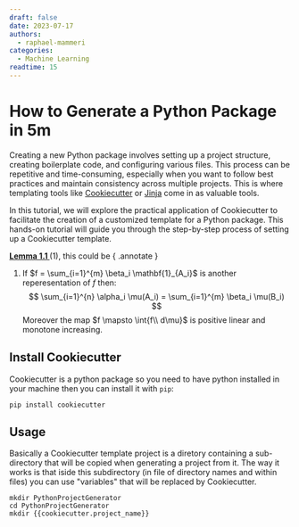 ```yaml
---
draft: false 
date: 2023-07-17
authors:
  - raphael-mammeri
categories:
  - Machine Learning
readtime: 15
---
```

# How to Generate a Python Package in 5m

Creating a new Python package involves setting up a project structure,
creating boilerplate code, and configuring various files. This process can
be repetitive and time-consuming, especially when you want to follow best 
practices and maintain consistency across multiple projects. This is where 
templating tools like 
[Cookiecutter](https://cookiecutter.readthedocs.io/en/latest/index.html)
or [Jinja](https://jinja.palletsprojects.com/en/3.1.x/)
come in as valuable tools.
<!-- more -->
In this tutorial, we will explore the practical application of Cookiecutter to
facilitate the creation of a customized template for a Python package.
This hands-on tutorial will guide you through the step-by-step process of
setting up a Cookiecutter template.

<a href="../../probability/Integral/#1.1"><b>Lemma 1.1 </b></a> (1), this 
could be
{ .annotate }

1.  If $f = \sum_{i=1}^{m} \beta_i \mathbf{1}_{A_i}$ is another 
    reperesentation of $f$ then: 
    $$
    \sum_{i=1}^{n} \alpha_i \mu(A_i) = \sum_{i=1}^{m} \beta_i \mu(B_i)
    $$
    Moreover the map $f \mapsto \int{f\\ d\mu}$ is positive linear and 
    monotone increasing.


## Install Cookiecutter
Cookiecutter is a python package so you need to have python installed in 
your machine then you can install it with ``pip``:
```shell
pip install cookiecutter
```
## Usage
Basically a Cookiecutter template project is a diretory containing
a sub-directory that will be copied when generating a project from it.
The way it works is that iside this subdirectory (in file of directory names 
and within files) you can use "variables" that will be replaced by Cookiecutter.

```shell
mkdir PythonProjectGenerator
cd PythonProjectGenerator
mkdir {{cookiecutter.project_name}}
```


